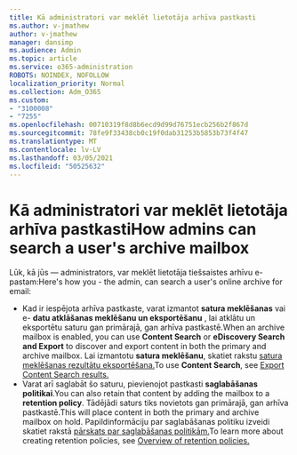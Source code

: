 ```yaml
---
title: Kā administratori var meklēt lietotāja arhīva pastkasti
ms.author: v-jmathew
author: v-jmathew
manager: dansimp
ms.audience: Admin
ms.topic: article
ms.service: o365-administration
ROBOTS: NOINDEX, NOFOLLOW
localization_priority: Normal
ms.collection: Adm_O365
ms.custom:
- "3100008"
- "7255"
ms.openlocfilehash: 00710319f8d8b6ecd9d99d76751ecb256b2f867d
ms.sourcegitcommit: 78fe9f33438cb0c19f0dab31253b5853b73f4f47
ms.translationtype: MT
ms.contentlocale: lv-LV
ms.lasthandoff: 03/05/2021
ms.locfileid: "50525632"
---
```

# <a name="how-admins-can-search-a-users-archive-mailbox"></a><span data-ttu-id="396bd-102">Kā administratori var meklēt lietotāja arhīva pastkasti</span><span class="sxs-lookup"><span data-stu-id="396bd-102">How admins can search a user's archive mailbox</span></span>

<span data-ttu-id="396bd-103">Lūk, kā jūs — administrators, var meklēt lietotāja tiešsaistes arhīvu e-pastam:</span><span class="sxs-lookup"><span data-stu-id="396bd-103">Here's how you - the admin, can search a user's online archive for email:</span></span>

* <span data-ttu-id="396bd-104">Kad ir iespējota arhīva pastkaste, varat izmantot **satura meklēšanas** vai e- **datu atklāšanas meklēšanu un eksportēšanu** , lai atklātu un eksportētu saturu gan primārajā, gan arhīva pastkastē.</span><span class="sxs-lookup"><span data-stu-id="396bd-104">When an archive mailbox is enabled, you can use **Content Search** or **eDiscovery Search and Export** to discover and export content in both the primary and archive mailbox.</span></span> <span data-ttu-id="396bd-105">Lai izmantotu **satura meklēšanu**, skatiet rakstu [satura meklēšanas rezultātu eksportēšana.](https://docs.microsoft.com/office365/securitycompliance/export-search-results)</span><span class="sxs-lookup"><span data-stu-id="396bd-105">To use **Content Search**, see [Export Content Search results.](https://docs.microsoft.com/office365/securitycompliance/export-search-results)</span></span>
* <span data-ttu-id="396bd-106">Varat arī saglabāt šo saturu, pievienojot pastkasti **saglabāšanas politikai**.</span><span class="sxs-lookup"><span data-stu-id="396bd-106">You can also retain that content by adding the mailbox to a **retention policy**.</span></span> <span data-ttu-id="396bd-107">Tādējādi saturs tiks novietots gan primārajā, gan arhīva pastkastē.</span><span class="sxs-lookup"><span data-stu-id="396bd-107">This will place content in both the primary and archive mailbox on hold.</span></span> <span data-ttu-id="396bd-108">Papildinformāciju par saglabāšanas politiku izveidi skatiet rakstā [pārskats par saglabāšanas politikām.](https://docs.microsoft.com/office365/securitycompliance/retention-policies)</span><span class="sxs-lookup"><span data-stu-id="396bd-108">To learn more about creating retention policies, see [Overview of retention policies.](https://docs.microsoft.com/office365/securitycompliance/retention-policies)</span></span>
